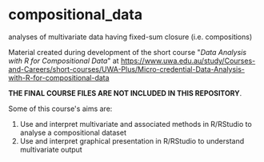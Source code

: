 # compositional_data
analyses of multivariate data having fixed-sum closure (i.e. compositions)

Material created during development of the short course "<em>Data Analysis with R for Compositional Data</em>" at
https://www.uwa.edu.au/study/Courses-and-Careers/short-courses/UWA-Plus/Micro-credential-Data-Analysis-with-R-for-compositional-data

<b>THE FINAL COURSE FILES ARE NOT INCLUDED IN THIS REPOSITORY</b>.

Some of this course's aims are:
<ol>
  <li>Use and interpret multivariate and associated methods in R/RStudio to analyse a compositional dataset</li>
  <li>Use and interpret graphical presentation in R/RStudio to understand multivariate output</li>
</ol>  
